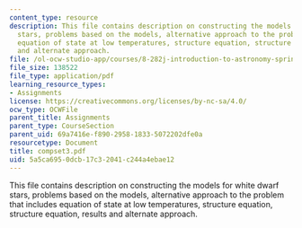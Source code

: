 ```yaml
---
content_type: resource
description: This file contains description on constructing the models for white dwarf
  stars, problems based on the models, alternative approach to the problem that includes
  equation of state at low temperatures, structure equation, structure equation, results
  and alternate approach.
file: /ol-ocw-studio-app/courses/8-282j-introduction-to-astronomy-spring-2006/5a5ca6950dcb17c32041c244a4ebae12_compset3.pdf
file_size: 138522
file_type: application/pdf
learning_resource_types:
- Assignments
license: https://creativecommons.org/licenses/by-nc-sa/4.0/
ocw_type: OCWFile
parent_title: Assignments
parent_type: CourseSection
parent_uid: 69a7416e-f890-2958-1833-5072202dfe0a
resourcetype: Document
title: compset3.pdf
uid: 5a5ca695-0dcb-17c3-2041-c244a4ebae12
---
```

This file contains description on constructing the models for white dwarf stars, problems based on the models, alternative approach to the problem that includes equation of state at low temperatures, structure equation, structure equation, results and alternate approach.